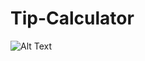 # Tip-Calculator


![Alt Text](https://raw.githubusercontent.com/yhu98/Tip-Calculator/master/Tip.gif)
